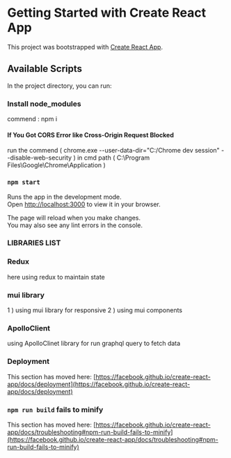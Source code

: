 # Getting Started with Create React App

This project was bootstrapped with [Create React App](https://github.com/facebook/create-react-app).

## Available Scripts

In the project directory, you can run:
### Install node_modules 
commend : npm i
#### If You Got CORS Error like Cross-Origin Request Blocked
run the commend ( chrome.exe --user-data-dir="C:/Chrome dev session" --disable-web-security ) in cmd path ( C:\Program Files\Google\Chrome\Application )
### `npm start`

Runs the app in the development mode.\
Open [http://localhost:3000](http://localhost:3000) to view it in your browser.

The page will reload when you make changes.\
You may also see any lint errors in the console.
### LIBRARIES LIST
### Redux
here using redux to maintain state
### mui library
1 ) using mui library for responsive
2 ) using mui components
### ApolloClient
using ApolloClinet library for run graphql query to fetch data




### Deployment

This section has moved here: [https://facebook.github.io/create-react-app/docs/deployment](https://facebook.github.io/create-react-app/docs/deployment)

### `npm run build` fails to minify

This section has moved here: [https://facebook.github.io/create-react-app/docs/troubleshooting#npm-run-build-fails-to-minify](https://facebook.github.io/create-react-app/docs/troubleshooting#npm-run-build-fails-to-minify)
